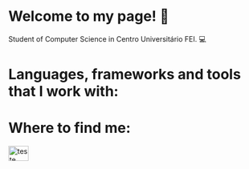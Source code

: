 <h1 align="left">Welcome to my page! 🤩</h1>

Student of Computer Science in Centro Universitário FEI. 💻


<h1 align="left">Languages, frameworks and tools that I work with:</h1>


<h1 align="left">Where to find me:</h1>
<p align="left">

<a href="https://www.linkedin.com/in/lucas-kraus-monteiro-alves-00200b252/" target="blank"><img align="center" src="https://www.vectorlogo.zone/logos/linkedin/linkedin-icon.svg" alt="teste" height="30" width="40" /></a>

